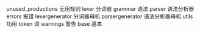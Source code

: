unused_productions 无用规则
lexer 分词器
grammar 语法
parser 语法分析器
errors 报错
lexergenerator 分词器母机
parsergenerator 语法分析器母机
utils 功用
token 词
warnings 警告
base 基本